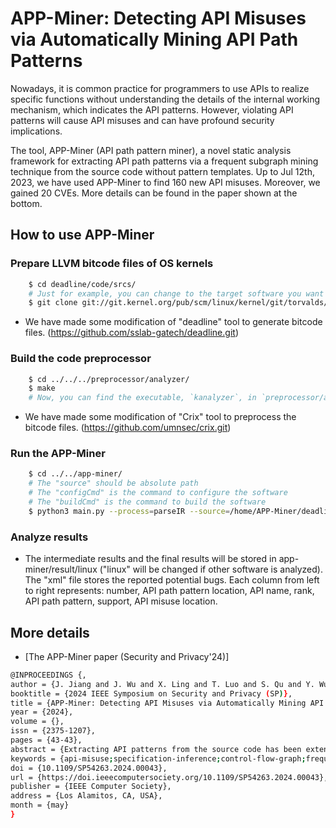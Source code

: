 # APP-Miner: Detecting API Misuses via Automatically Mining API Path Patterns 

Nowadays, it is common practice for programmers to use APIs to realize specific functions without understanding the details of the internal working mechanism, which indicates the API patterns. However, violating API patterns will cause API misuses and can have profound security implications.

The tool, APP-Miner (API path pattern miner), a novel static analysis framework for extracting API path patterns via a frequent subgraph mining technique from the source code without pattern templates. Up to Jul 12th, 2023, we have used APP-Miner to find 160 new API misuses. Moreover, we gained 20 CVEs. More details can be found in the paper shown at the bottom.

## How to use APP-Miner

### Prepare LLVM bitcode files of OS kernels
```sh
	$ cd deadline/code/srcs/
	# Just for example, you can change to the target software you want
	$ git clone git://git.kernel.org/pub/scm/linux/kernel/git/torvalds/linux.git
```

* We have made some modification of "deadline" tool to generate bitcode files. (https://github.com/sslab-gatech/deadline.git)

### Build the code preprocessor
```sh 
	$ cd ../../../preprocessor/analyzer/
	$ make 
	# Now, you can find the executable, `kanalyzer`, in `preprocessor/analyzer/build/lib/`
```

* We have made some modification of "Crix" tool to preprocess the bitcode files. (https://github.com/umnsec/crix.git)

### Run the APP-Miner
```sh
	$ cd ../../app-miner/
	# The "source" should be absolute path
	# The "configCmd" is the command to configure the software
	# The "buildCmd" is the command to build the software 
	$ python3 main.py --process=parseIR --source=/home/APP-Miner/deadline/code/srcs/linux --configCmd="make allyesconfig" --buildCmd="make"
```

### Analyze results

* The intermediate results and the final results will be stored in app-miner/result/linux ("linux" will be changed if other software is analyzed). The "xml" file stores the reported potential bugs. Each column from left to right represents: number, API path pattern location, API name, rank, API path pattern, support, API misuse location.




## More details
* [The APP-Miner paper (Security and Privacy'24)]
```sh
@INPROCEEDINGS {,
author = {J. Jiang and J. Wu and X. Ling and T. Luo and S. Qu and Y. Wu},
booktitle = {2024 IEEE Symposium on Security and Privacy (SP)},
title = {APP-Miner: Detecting API Misuses via Automatically Mining API Path Patterns},
year = {2024},
volume = {},
issn = {2375-1207},
pages = {43-43},
abstract = {Extracting API patterns from the source code has been extensively employed to detect API misuses. However, recent studies manually provide pattern templates as prerequisites, requiring prior software knowledge and limiting their extraction scope. This paper presents APP-Miner (API path pattern miner), a novel static analysis framework for extracting API path patterns via a frequent subgraph mining technique without pattern templates. The critical insight is that API patterns usually consist of APIs&#x27; data-related operations and are commonplace. Therefore, we define API paths as the control flow graphs composed of APIs&#x27; data-related operations, and thereby the maximum frequent subgraphs of the API paths are the probable API path patterns. We implemented APP-Miner and extensively evaluated it on four widely used open-source software: Linux kernel, OpenSSL, FFmpeg, and Apache httpd. We found 116, 35, 3, and 3 new API misuses from the above systems, respectively. Moreover, we gained 19 CVEs.},
keywords = {api-misuse;specification-inference;control-flow-graph;frequent-subgraph-mining;static-analysis},
doi = {10.1109/SP54263.2024.00043},
url = {https://doi.ieeecomputersociety.org/10.1109/SP54263.2024.00043},
publisher = {IEEE Computer Society},
address = {Los Alamitos, CA, USA},
month = {may}
}

```
